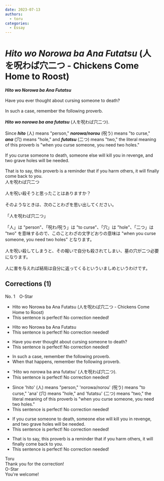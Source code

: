 ```yaml
---
date: 2023-07-13
authors:
  - toru
categories:
  - Essay
---
```


<h1 id="subject_show"><strong><em>Hito wo Norowa ba Ana Futatsu</strong></em> (人を呪わば穴二つ - Chickens Come Home to Roost) </h1>
<div class="date" hidden>Jul 13, 2023 15:03</div>
<div id="post"><div id="body_show_ori">
<strong><em>Hito wo Norowa ba Ana Futatsu</strong></em><br/><br/>Have you ever thought about cursing someone to death?<br/><br/>In such a case, remember the following proverb.<br/><br/><strong><em>Hito wo norowa ba ana futatsu</em></strong> (人を呪わば穴二つ).<br/><br/>Since <strong><em>hito</em></strong> (人) means "person," <strong><em>norowa/norou</em></strong> (呪う) means "to curse," <strong><em>ana</em></strong> (穴) means "hole," and <strong><em>futatsu</em></strong> (二つ) means "two," the literal meaning of this proverb is "when you curse someone, you need two holes."<br/><br/>If you curse someone to death, someone else will kill you in revenge, and two grave holes will be needed.<br/><br/>That is to say, this proverb is a reminder that if you harm others, it will finally come back to you.
</div></div>

<!-- more -->

<div id="post_ja"><div id="body_show_mo">
人を呪わば穴二つ<br/><br/>人を呪い殺そうと思ったことはありますか？<br/><br/>そのようなときは、次のことわざを思い出してください。<br/><br/>「人を呪わば穴二つ」<br/><br/>「人」は "person"、「呪わ/呪う」は "to curse"、「穴」は "hole"、「二つ」は "two" を意味するので、このことわざの文字どおりの意味は "when you curse someone, you need two holes" となります。<br/><br/>人を呪い殺してしまうと、その報いで自分も殺されてしまい、墓の穴が二つ必要になります。<br/><br/>人に害を与えれば結局は自分に返ってくるといういましめというわけです。
</div></div>

## Corrections (1)
<div id="block"><div class="first_name"> No. 1　<span class="just_name">O-Star</span></div><div id="block2">
<ul class="correction_field">
<li class="incorrect">Hito wo Norowa ba Ana Futatsu (人を呪わば穴二つ - Chickens Come Home to Roost) </li>
<li class="corrected perfect">This sentence is perfect! No correction needed!</li>
</ul>
<ul class="correction_field">
<li class="incorrect">Hito wo Norowa ba Ana Futatsu</li>
<li class="corrected perfect">This sentence is perfect! No correction needed!</li>
</ul>
<ul class="correction_field">
<li class="incorrect">Have you ever thought about cursing someone to death?</li>
<li class="corrected perfect">This sentence is perfect! No correction needed!</li>
</ul>
<ul class="correction_field">
<li class="incorrect">In such a case, remember the following proverb.</li>
<li class="corrected correct">
<span class="f_bold">When that happens,</span> remember the following proverb.
</li>
</ul>
<ul class="correction_field">
<li class="incorrect">'Hito wo norowa ba ana futatsu' (人を呪わば穴二つ).</li>
<li class="corrected perfect">This sentence is perfect! No correction needed!</li>
</ul>
<ul class="correction_field">
<li class="incorrect">Since 'hito' (人) means "person," 'norowa/norou' (呪う) means "to curse," 'ana' (穴) means "hole," and 'futatsu' (二つ) means "two," the literal meaning of this proverb is "when you curse someone, you need two holes."</li>
<li class="corrected perfect">This sentence is perfect! No correction needed!</li>
</ul>
<ul class="correction_field">
<li class="incorrect">If you curse someone to death, someone else will kill you in revenge, and two grave holes will be needed.</li>
<li class="corrected perfect">This sentence is perfect! No correction needed!</li>
</ul>
<ul class="correction_field">
<li class="incorrect">That is to say, this proverb is a reminder that if you harm others, it will finally come back to you.</li>
<li class="corrected perfect">This sentence is perfect! No correction needed!</li>
</ul>
</div><div class="name"><span class="just_name">Toru</span><br>
Thank you for the correction!
</div>
<div class="name"><span class="just_name">O-Star</span><br>
You're welcome!
</div>
</div>
